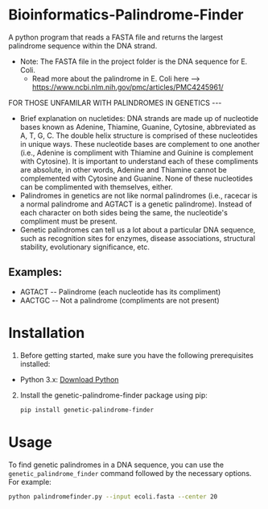 # Bioinformatics-Palindrome-Finder

A python program that reads a FASTA file and returns the largest palindrome sequence within the DNA strand.
- Note: The FASTA file in the project folder is the DNA sequence for E. Coli.
   - Read more about the palindrome in E. Coli here --> https://www.ncbi.nlm.nih.gov/pmc/articles/PMC4245961/

FOR THOSE UNFAMILAR WITH PALINDROMES IN GENETICS ---

- Brief explanation on nucletides: DNA strands are made up of nucleotide bases known as Adenine, Thiamine, Guanine, Cytosine, abbreviated as A, T, G, C. The double helix structure is comprised of these nucleotides in unique ways. These nucleotide bases are complement to one another (i.e., Adenine is compliment with Thiamine and Guinine is complement with Cytosine). It is important to understand each of these compliments are absolute, in other words, Adenine and Thiamine cannot be complemented with Cytosine and Guanine. None of these nucleotides can be complimented with themselves, either.
- Palindromes in genetics are not like normal palindromes (i.e., racecar is a normal palindrome and AGTACT is a genetic palindrome). Instead of each character on both sides being the same, the nucleotide's compliment must be present.
- Genetic palindromes can tell us a lot about a particular DNA sequence, such as recognition sites for enzymes, disease associations, structural stability, evolutionary significance, etc.

## Examples:

- AGTACT -- Palindrome (each nucleotide has its compliment)
- AACTGC -- Not a palindrome (compliments are not present)

# Installation
1. Before getting started, make sure you have the following prerequisites installed:
- Python 3.x: [Download Python](https://www.python.org/downloads/)

2. Install the genetic-palindrome-finder package using pip:
   ```bash
   pip install genetic-palindrome-finder

# Usage

To find genetic palindromes in a DNA sequence, you can use the `genetic_palindrome_finder` command followed by the necessary options. For example:
```bash
python palindromefinder.py --input ecoli.fasta --center 20
